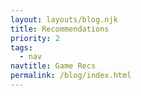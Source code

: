 ```yaml
---
layout: layouts/blog.njk
title: Recommendations
priority: 2
tags:
  - nav
navtitle: Game Recs
permalink: /blog/index.html
---
```

